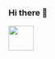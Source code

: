 ### Hi there 👋
<img src="https://upload.wikimedia.org/wikipedia/commons/thumb/9/9a/Laravel.svg/1969px-Laravel.svg.png" width="50px">
<img src="https://upload.wikimedia.org/wikipedia/commons/thumb/a/a7/React-icon.svg/2300px-React-icon.svg.png" width="15px"/>


<!--
**amandabarboza/amandabarboza** is a ✨ _special_ ✨ repository because its `README.md` (this file) appears on your GitHub profile.

Here are some ideas to get you started:

- 🔭 I’m currently working on ...
- 🌱 I’m currently learning ...
- 👯 I’m looking to collaborate on ...
- 🤔 I’m looking for help with ...
- 💬 Ask me about ...
- 📫 How to reach me: ...
- 😄 Pronouns: ...
- ⚡ Fun fact: ...
-->
